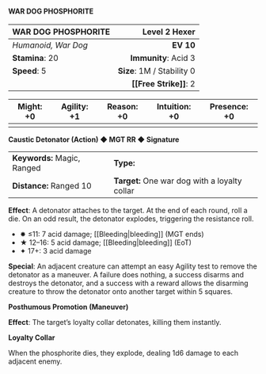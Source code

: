 #### WAR DOG PHOSPHORITE

| WAR DOG PHOSPHORITE |          **Level 2 Hexer** |
| :------------------ | -------------------------: |
| *Humanoid, War Dog* |                  **EV 10** |
| **Stamina**: 20     |       **Immunity**: Acid 3 |
| **Speed**: 5        | **Size**: 1M / Stability 0 |
|                     |         **[[Free Strike]]**: 2 |

| **Might**: +0 | **Agility**: +1 | **Reason**: +0 | **Intuition**: +0 | **Presence**: +0 |
| ------------- | --------------- | -------------- | ----------------- | ---------------- |
|               |                 |                |                   |                  |

**Caustic Detonator (Action) ◆ MGT RR ◆ Signature**

|                             |                                               |
| :-------------------------- | :-------------------------------------------- |
| **Keywords:** Magic, Ranged | **Type:**                                     |
| **Distance:** Ranged 10     | **Target:** One war dog with a loyalty collar |

**Effect**: A detonator attaches to the target. At the end of each round, roll a die. On an odd result, the detonator explodes, triggering the resistance roll.

- ✸ ≤11: 7 acid damage; [[Bleeding\|bleeding]] (MGT ends)
- ★ 12–16: 5 acid damage; [[Bleeding\|bleeding]] (EoT)
- ✦ 17+: 3 acid damage

**Special**: An adjacent creature can attempt an easy Agility test to remove the detonator as a maneuver. A failure does nothing, a success disarms and destroys the detonator, and a success with a reward allows the disarming creature to throw the detonator onto another target within 5 squares.

**Posthumous Promotion (Maneuver)**

**Effect**: The target’s loyalty collar detonates, killing them instantly.

**Loyalty Collar**

When the phosphorite dies, they explode, dealing 1d6 damage to each adjacent enemy.
